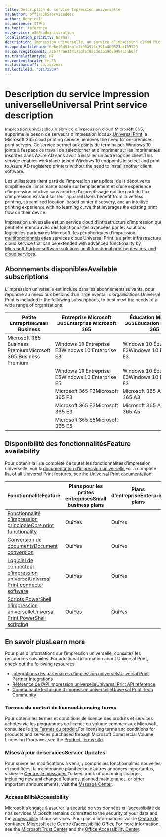 ```yaml
---
title: Description du service Impression universelle
ms.author: office365servicedesc
author: Benzicald
ms.audience: ITPro
ms.topic: reference
ms.service: o365-administration
localization_priority: Normal
description: Impression universelle, un service d’impression cloud Microsoft 365, supprime le besoin de serveurs d’impression locaux.
ms.openlocfilehash: 6e6ef0d91ea1c7c06a924c391a4b0523ae139120
ms.sourcegitcommit: a2b77dae1341753f5f98c3d3b39d70454c3ab05f
ms.translationtype: MT
ms.contentlocale: fr-FR
ms.lasthandoff: 03/24/2021
ms.locfileid: "51172509"
---
```

# <a name="universal-print-service-description"></a><span data-ttu-id="9982f-103">Description du service Impression universelle</span><span class="sxs-lookup"><span data-stu-id="9982f-103">Universal Print service description</span></span>

<span data-ttu-id="9982f-104">[Impression universelle,](https://www.microsoft.com/microsoft-365/windows/universal-print)un service d’impression cloud Microsoft 365, supprime le besoin de serveurs d’impression locaux.</span><span class="sxs-lookup"><span data-stu-id="9982f-104">[Universal Print](https://www.microsoft.com/microsoft-365/windows/universal-print), a Microsoft 365 cloud printing service, removes the need for on-premises print servers.</span></span> <span data-ttu-id="9982f-105">Ce service permet aux points de terminaison Windows 10 joints à l’espace de travail de sélectionner et d’imprimer sur les imprimantes inscrites dans Azure AD sans avoir à installer un autre logiciel client.</span><span class="sxs-lookup"><span data-stu-id="9982f-105">This service enables workplace-joined Windows 10 endpoints to select and print to Azure AD registered printers without the need to install another client software.</span></span>

<span data-ttu-id="9982f-106">Les utilisateurs tirent parti de l’impression sans pilote, de la découverte simplifiée de l’imprimante basée sur l’emplacement et d’une expérience d’impression intuitive sans courbe d’apprentissage qui tire parti du flux d’impression existant sur leur appareil.</span><span class="sxs-lookup"><span data-stu-id="9982f-106">Users benefit from driverless printing, streamlined location-based printer discovery, and an intuitive printing experience with no learning curve that leverages the existing print flow on their device.</span></span>

<span data-ttu-id="9982f-107">Impression universelle est un service cloud d’infrastructure d’impression qui peut être étendu avec des fonctionnalités avancées par les solutions logicielles partenaires Microsoft, les périphériques d’impression [multifonctionnels et](/universal-print/fundamentals/universal-print-partner-integrations)les services cloud.</span><span class="sxs-lookup"><span data-stu-id="9982f-107">Universal Print is a print infrastructure cloud service that can be extended with advanced functionality by [Microsoft Partner software solutions, multifunctional printing devices, and cloud services](/universal-print/fundamentals/universal-print-partner-integrations).</span></span>

## <a name="available-subscriptions"></a><span data-ttu-id="9982f-108">Abonnements disponibles</span><span class="sxs-lookup"><span data-stu-id="9982f-108">Available subscriptions</span></span>

<span data-ttu-id="9982f-109">L’impression universelle est incluse dans les abonnements suivants, pour répondre au mieux aux besoins d’un large éventail d’organisations.</span><span class="sxs-lookup"><span data-stu-id="9982f-109">Universal Print is included in the following subscriptions, to best meet the needs of a wide range of organizations.</span></span>

| <span data-ttu-id="9982f-110">Petite Entreprise</span><span class="sxs-lookup"><span data-stu-id="9982f-110">Small Business</span></span>                 | <span data-ttu-id="9982f-111">Entreprise Microsoft 365</span><span class="sxs-lookup"><span data-stu-id="9982f-111">Enterprise Microsoft 365</span></span>     | <span data-ttu-id="9982f-112">Éducation Microsoft 365</span><span class="sxs-lookup"><span data-stu-id="9982f-112">Education Microsoft 365</span></span> |
|--------------------------------|------------------------------|-------------------------|
| <span data-ttu-id="9982f-113">Microsoft 365 Business Premium</span><span class="sxs-lookup"><span data-stu-id="9982f-113">Microsoft 365 Business Premium</span></span> | <span data-ttu-id="9982f-114">Windows 10 Entreprise E3</span><span class="sxs-lookup"><span data-stu-id="9982f-114">Windows 10 Enterprise E3</span></span>     | <span data-ttu-id="9982f-115">Windows 10 Éducation E3</span><span class="sxs-lookup"><span data-stu-id="9982f-115">Windows 10 Education E3</span></span> |
|                                | <span data-ttu-id="9982f-116">Windows 10 Entreprise E5</span><span class="sxs-lookup"><span data-stu-id="9982f-116">Windows 10 Enterprise E5</span></span>     | <span data-ttu-id="9982f-117">Windows 10 Éducation E3</span><span class="sxs-lookup"><span data-stu-id="9982f-117">Windows 10 Education E3</span></span> |
|                                | <span data-ttu-id="9982f-118">Microsoft 365 F3</span><span class="sxs-lookup"><span data-stu-id="9982f-118">Microsoft 365 F3</span></span>             | <span data-ttu-id="9982f-119">Microsoft 365 A3</span><span class="sxs-lookup"><span data-stu-id="9982f-119">Microsoft 365 A3</span></span>        |
|                                | <span data-ttu-id="9982f-120">Microsoft 365 E3</span><span class="sxs-lookup"><span data-stu-id="9982f-120">Microsoft 365 E3</span></span>             | <span data-ttu-id="9982f-121">Microsoft 365 A5</span><span class="sxs-lookup"><span data-stu-id="9982f-121">Microsoft 365 A5</span></span>        |
|                                | <span data-ttu-id="9982f-122">Microsoft 365 E5</span><span class="sxs-lookup"><span data-stu-id="9982f-122">Microsoft 365 E5</span></span>             |                         |

## <a name="feature-availability"></a><span data-ttu-id="9982f-123">Disponibilité des fonctionnalités</span><span class="sxs-lookup"><span data-stu-id="9982f-123">Feature availability</span></span>

<span data-ttu-id="9982f-124">Pour obtenir la liste complète de toutes les fonctionnalités d’impression universelle, voir la [documentation d’impression universelle.](/universal-print/)</span><span class="sxs-lookup"><span data-stu-id="9982f-124">For a complete list of all Universal Print features, see the [Universal Print documentation](/universal-print/).</span></span>

| <span data-ttu-id="9982f-125">Fonctionnalité</span><span class="sxs-lookup"><span data-stu-id="9982f-125">Feature</span></span>                                  | <span data-ttu-id="9982f-126">Plans pour les petites entreprises</span><span class="sxs-lookup"><span data-stu-id="9982f-126">Small business plans</span></span> | <span data-ttu-id="9982f-127">Plans d’entreprise</span><span class="sxs-lookup"><span data-stu-id="9982f-127">Enterprise plans</span></span> | <span data-ttu-id="9982f-128">Plans d’enseignement</span><span class="sxs-lookup"><span data-stu-id="9982f-128">Education plans</span></span> |
|------------------------------------------|----------------------|------------------|-----------------|
| [<span data-ttu-id="9982f-129">Fonctionnalité d’impression principale</span><span class="sxs-lookup"><span data-stu-id="9982f-129">Core print functionality</span></span>](/universal-print/)             | <span data-ttu-id="9982f-130">Oui</span><span class="sxs-lookup"><span data-stu-id="9982f-130">Yes</span></span>                  | <span data-ttu-id="9982f-131">Oui</span><span class="sxs-lookup"><span data-stu-id="9982f-131">Yes</span></span>              | <span data-ttu-id="9982f-132">Oui</span><span class="sxs-lookup"><span data-stu-id="9982f-132">Yes</span></span>             |
| [<span data-ttu-id="9982f-133">Conversion de documents</span><span class="sxs-lookup"><span data-stu-id="9982f-133">Document conversion</span></span>](/universal-print/fundamentals/universal-print-document-conversion)                  | <span data-ttu-id="9982f-134">Oui</span><span class="sxs-lookup"><span data-stu-id="9982f-134">Yes</span></span>                  | <span data-ttu-id="9982f-135">Oui</span><span class="sxs-lookup"><span data-stu-id="9982f-135">Yes</span></span>              | <span data-ttu-id="9982f-136">Oui</span><span class="sxs-lookup"><span data-stu-id="9982f-136">Yes</span></span>             |
| [<span data-ttu-id="9982f-137">Logiciel de connecteur d’impression universel</span><span class="sxs-lookup"><span data-stu-id="9982f-137">Universal Print connector software</span></span>](/universal-print/fundamentals/universal-print-connector-overview)   | <span data-ttu-id="9982f-138">Oui</span><span class="sxs-lookup"><span data-stu-id="9982f-138">Yes</span></span>                  | <span data-ttu-id="9982f-139">Oui</span><span class="sxs-lookup"><span data-stu-id="9982f-139">Yes</span></span>              | <span data-ttu-id="9982f-140">Oui</span><span class="sxs-lookup"><span data-stu-id="9982f-140">Yes</span></span>             |
| [<span data-ttu-id="9982f-141">Scripts PowerShell d’impression universelle</span><span class="sxs-lookup"><span data-stu-id="9982f-141">Universal Print PowerShell scripting</span></span>](/universal-print/fundamentals/universal-print-powershell) | <span data-ttu-id="9982f-142">Oui</span><span class="sxs-lookup"><span data-stu-id="9982f-142">Yes</span></span>                  | <span data-ttu-id="9982f-143">Oui</span><span class="sxs-lookup"><span data-stu-id="9982f-143">Yes</span></span>              | <span data-ttu-id="9982f-144">Oui</span><span class="sxs-lookup"><span data-stu-id="9982f-144">Yes</span></span>             |

## <a name="learn-more"></a><span data-ttu-id="9982f-145">En savoir plus</span><span class="sxs-lookup"><span data-stu-id="9982f-145">Learn more</span></span>

<span data-ttu-id="9982f-146">Pour plus d’informations sur l’impression universelle, consultez les ressources suivantes :</span><span class="sxs-lookup"><span data-stu-id="9982f-146">For additional information about Universal Print, check out the following resources:</span></span>

- [<span data-ttu-id="9982f-147">Intégrations des partenaires d’impression universels</span><span class="sxs-lookup"><span data-stu-id="9982f-147">Universal Print Partner Integrations</span></span>](/universal-print/fundamentals/universal-print-partner-integrations)
- [<span data-ttu-id="9982f-148">Référence de l’API Impression universelle</span><span class="sxs-lookup"><span data-stu-id="9982f-148">Universal Print API reference</span></span>](/graph/universal-print-concept-overview)
- [<span data-ttu-id="9982f-149">Communauté technique d’impression universelle</span><span class="sxs-lookup"><span data-stu-id="9982f-149">Universal Print Tech Community</span></span>](https://techcommunity.microsoft.com/t5/universal-print/ct-p/UniversalPrint)

### <a name="licensing-terms"></a><span data-ttu-id="9982f-150">Termes du contrat de licence</span><span class="sxs-lookup"><span data-stu-id="9982f-150">Licensing terms</span></span>

<span data-ttu-id="9982f-151">Pour obtenir les termes et conditions de licence des produits et services achetés via les programmes de licence en volume commerciaux Microsoft, consultez le [site Termes du produit.](https://www.microsoft.com/licensing/terms/)</span><span class="sxs-lookup"><span data-stu-id="9982f-151">For licensing terms and conditions for products and services purchased through Microsoft Commercial Volume Licensing Programs, see the [Product Terms site](https://www.microsoft.com/licensing/terms/).</span></span> 

### <a name="service-updates"></a><span data-ttu-id="9982f-152">Mises à jour de services</span><span class="sxs-lookup"><span data-stu-id="9982f-152">Service Updates</span></span>

<span data-ttu-id="9982f-153">Pour suivre les modifications à venir, y compris les fonctionnalités nouvelles et modifiées, la maintenance planifiée ou d’autres annonces importantes, visitez le [Centre de messages.](/microsoft-365/admin/manage/message-center)</span><span class="sxs-lookup"><span data-stu-id="9982f-153">To keep track of upcoming changes, including new and changed features, planned maintenance, or other important announcements, visit the [Message Center](/microsoft-365/admin/manage/message-center).</span></span>

### <a name="accessibility"></a><span data-ttu-id="9982f-154">Accessibilité</span><span class="sxs-lookup"><span data-stu-id="9982f-154">Accessibility</span></span>

<span data-ttu-id="9982f-155">Microsoft s’engage à assurer la sécurité de vos données et [l’accessibilité](https://www.microsoft.com/trust-center/compliance/accessibility) de nos services.</span><span class="sxs-lookup"><span data-stu-id="9982f-155">Microsoft remains committed to the security of your data and the [accessibility](https://www.microsoft.com/trust-center/compliance/accessibility) of our services.</span></span> <span data-ttu-id="9982f-156">Pour plus d’informations, voir le [Centre de confiance Microsoft](https://www.microsoft.com/trust-center) et le Centre [d’accessibilité Office.](https://support.microsoft.com/topic/office-accessibility-center-resources-for-people-with-disabilities-ecab0fcf-d143-4fe8-a2ff-6cd596bddc6d)</span><span class="sxs-lookup"><span data-stu-id="9982f-156">For more information, see the [Microsoft Trust Center](https://www.microsoft.com/trust-center) and the [Office Accessibility Center](https://support.microsoft.com/topic/office-accessibility-center-resources-for-people-with-disabilities-ecab0fcf-d143-4fe8-a2ff-6cd596bddc6d).</span></span>
